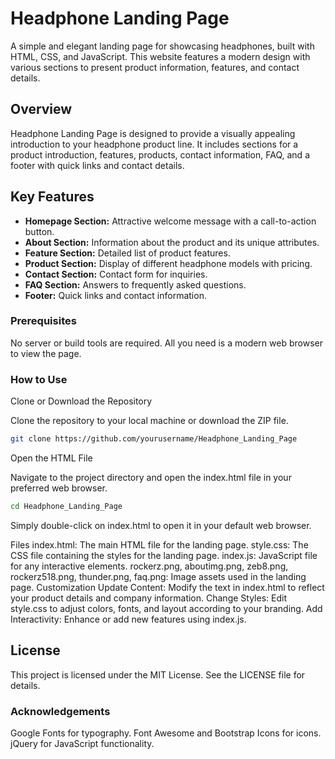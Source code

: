 # Headphone Landing Page
A simple and elegant landing page for showcasing headphones, built with HTML, CSS, and JavaScript. This website features a modern design with various sections to present product information, features, and contact details.

## Overview
Headphone Landing Page is designed to provide a visually appealing introduction to your headphone product line. It includes sections for a product introduction, features, products, contact information, FAQ, and a footer with quick links and contact details.

## Key Features
- **Homepage Section:** Attractive welcome message with a call-to-action button.
- **About Section:** Information about the product and its unique attributes.
- **Feature Section:** Detailed list of product features.
- **Product Section:** Display of different headphone models with pricing.
- **Contact Section:** Contact form for inquiries.
- **FAQ Section:** Answers to frequently asked questions.
- **Footer:** Quick links and contact information.

### Prerequisites
No server or build tools are required. All you need is a modern web browser to view the page.

### How to Use
Clone or Download the Repository

Clone the repository to your local machine or download the ZIP file.

```bash
git clone https://github.com/yourusername/Headphone_Landing_Page
```
Open the HTML File

Navigate to the project directory and open the index.html file in your preferred web browser.

```bash
cd Headphone_Landing_Page
```

Simply double-click on index.html to open it in your default web browser.

Files
index.html: The main HTML file for the landing page.
style.css: The CSS file containing the styles for the landing page.
index.js: JavaScript file for any interactive elements.
rockerz.png, aboutimg.png, zeb8.png, rockerz518.png, thunder.png, faq.png: Image assets used in the landing page.
Customization
Update Content: Modify the text in index.html to reflect your product details and company information.
Change Styles: Edit style.css to adjust colors, fonts, and layout according to your branding.
Add Interactivity: Enhance or add new features using index.js.

## License
This project is licensed under the MIT License. See the LICENSE file for details.

### Acknowledgements
Google Fonts for typography.
Font Awesome and Bootstrap Icons for icons.
jQuery for JavaScript functionality.
